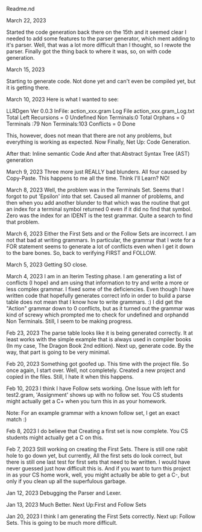 Readme.nd

March 22, 2023

Started the code generation back there on the 15th
and it seemed clear I needed to add some features to
the parser generator, which ment adding to it's parser.
Well, that was a lot more difficult than I thought, so
I rewote the parser.  Finally got the thing back to
where it was, so, on with code generation.

March 15, 2023

Starting to generate code.  Not done yet
and can't even be compiled yet, but it
is getting there.

March 10, 2023
Here is what I wanted to see:

LLRDgen Ver 0.0.3
InFile: action_xxx.gram
Log File action_xxx.gram_Log.txt
Total Left Recursions = 0
Undefined Non Terminals:0
Total Orphans = 0
Terminals    :79
Non Terminals:103
Conflicts = 0
Done

This, however, does not mean that there are not any
problems, but everything is working as expected.
Now Finally, Net Up:
Code Generation.

After that: Inline semantic Code
And after that:Abstract Syntax Tree (AST) generation

March 9, 2023
	Three more just REALLY bad blunders.  All four caused
	by Copy-Paste.  This happens to me all the time.
	Think I'll Learn? NO!

March 8, 2023
	Well, the problem was in the Terminals Set.  Seems that
	I forgot to put 'Epsilon' into that set.  Caused all
	manner of problems, and then when you add another 
	blunder to that which was the routine that got an index
	for a terminal symbol returned 0 even if it did no 
	find that symbol. Zero was the index for an IDENT is
	the test grammar.  Quite a search to find that problem.

March 6, 2023
	Either the First Sets and or the Follow Sets are 
	incorrect.  I am not that bad at writing grammars.
	In particular, the grammar that I wote for a FOR
	statement seems to generate a lot of conflicts even
	when I get it down to the bare bones.  So, back to
	verifying FIRST and FOLLOW.

March 5, 2023
	Getting SO close.

March 4, 2023
	I am in an Iterim Testing phase.  I am generating a list
	of conflicts (I hope) and am using that information to try and
	write a more or less complex grammar.  I fixed some of the
	deficiencies.  Even though I have written code that hopefully
	generates correct info in order to build a parse table does not
	mean that I know how to write grammars. :)  I did get the "Action"
	grammar down to 0 conflicts, but as it turned out the grammar was
	kind of screwy which prompted me to check for undefined and orphandd
	Non Terminals.  Still, I seem to be making progress.

Feb 23, 2023
	The parse table looks like it is being
	generated correctly.  It at least works with
	the simple example that is always used in
	compiler books (In my case, The Dragon Book 2nd edition).
	Next up, generate code.
	By the way, that part is going to be very
	minimal.

Feb 20, 2023
	Something got goofed up.  This time with the project file.  So once 
again, I start over.  Well, not completely.
Created a new project and copied in the files.  Still, I hate it when 
this happens.

Feb 10, 2023
I think I have Follow sets working.  One Issue with
left for test2.gram, 'Assignment' shows up with no
follow set.  You CS students might actually get a C+
when you turn this in as your homework.

Note: For an example grammar with a known follow
set, I get an exact match :)

Feb 8, 2023
I do believe that Creating a first set is now complete.
You CS students might actually get a C on this.

Feb 7, 2023
Still working on creating the First Sets.
There is still one rabit hole to go down yet,
but currently, All the first sets do look correct,
but there is still one last test for first sets that need
to be written.  I would have never guessed just how difficult
this is.
And if you want to turn this project in as your CS home work,
well, you might actually be able to get a C-, but only
if you clean up all the superfulous garbage.

Jan 12, 2023
Debugging the Parser and Lexer.

Jan 13, 2023
Much Better.  Next Up:First and Follow Sets

Jan 20, 2023
I think I am generating the First Sets correctly.
Next up: Follow Sets.  This is going to be
much more difficult.

